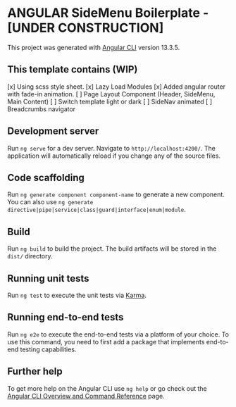 # ANGULAR SideMenu Boilerplate - [UNDER CONSTRUCTION]

This project was generated with [Angular CLI](https://github.com/angular/angular-cli) version 13.3.5.

## This template contains (WIP)
  [x] Using scss style sheet.
  [x] Lazy Load Modules
  [x] Added angular router with fade-in animation.
  [ ] Page Layout Component (Header, SideMenu, Main Content)
  [ ] Switch template light or dark
  [ ] SideNav animated
  [ ] Breadcrumbs navigator

## Development server

Run `ng serve` for a dev server. Navigate to `http://localhost:4200/`. The application will automatically reload if you change any of the source files.

## Code scaffolding

Run `ng generate component component-name` to generate a new component. You can also use `ng generate directive|pipe|service|class|guard|interface|enum|module`.

## Build

Run `ng build` to build the project. The build artifacts will be stored in the `dist/` directory.

## Running unit tests

Run `ng test` to execute the unit tests via [Karma](https://karma-runner.github.io).

## Running end-to-end tests

Run `ng e2e` to execute the end-to-end tests via a platform of your choice. To use this command, you need to first add a package that implements end-to-end testing capabilities.

## Further help

To get more help on the Angular CLI use `ng help` or go check out the [Angular CLI Overview and Command Reference](https://angular.io/cli) page.
